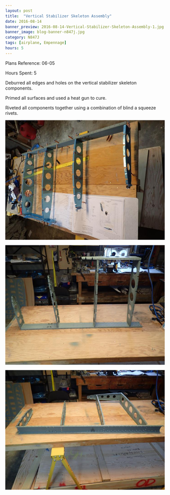 ```yaml
---
layout: post
title:  "Vertical Stabilizer Skeleton Assembly"
date: 2016-08-14
banner_preview: 2016-08-14-Vertical-Stabilizer-Skeleton-Assembly-1.jpg
banner_image: blog-banner-n847j.jpg
category: N847J
tags: [airplane, Empennage]
hours: 5
---
```


Plans Reference: 06-05

Hours Spent: 5

Deburred all edges and holes on the vertical stabilizer skeleton components.

Primed all surfaces and used a heat gun to cure.

Riveted all components together using a combination of blind a squeeze rivets.

![All components for this stage clecoed together](/assets/images/2016-08-14-Vertical-Stabilizer-Skeleton-Assembly-1.jpg)

![Todays finished product](/assets/images/2016-08-14-Vertical-Stabilizer-Skeleton-Assembly-2.jpg)

![Todays finished product](/assets/images/2016-08-14-Vertical-Stabilizer-Skeleton-Assembly-3.jpg)

